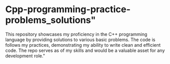 # Cpp-programming-practice-problems_solutions"
This repository showcases my proficiency in the C++ programming language by providing solutions to various basic problems. The code is follows my practices, demonstrating my ability to write clean and efficient code. The repo serves as  of my skills and would be a valuable asset for any development role."
